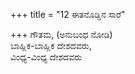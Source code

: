 +++
title = "12 ಈತನೊಡ್ಡಿನ ಸಾರೆ"

+++
ಗೌತಮ, (ಅನುಬಂಧ ನೋಡಿ)  
ಬಾಹ್ಲಿಕ-ಬಾಹ್ಲಿಕ ದೇಶದವರು,   
ವಿಂಧ್ಯ-ವಿಂಧ್ಯ ದೇಶದವರು